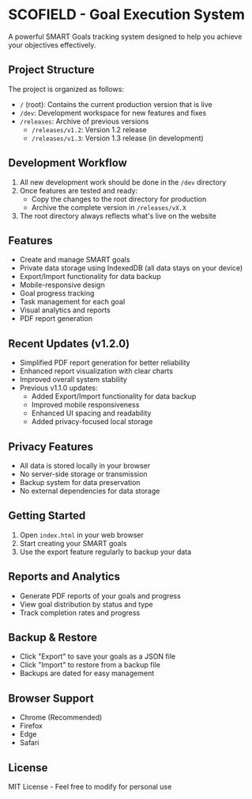 # SCOFIELD - Goal Execution System

A powerful SMART Goals tracking system designed to help you achieve your objectives effectively.

## Project Structure

The project is organized as follows:

- `/` (root): Contains the current production version that is live
- `/dev`: Development workspace for new features and fixes
- `/releases`: Archive of previous versions
  - `/releases/v1.2`: Version 1.2 release
  - `/releases/v1.3`: Version 1.3 release (in development)

## Development Workflow

1. All new development work should be done in the `/dev` directory
2. Once features are tested and ready:
   - Copy the changes to the root directory for production
   - Archive the complete version in `/releases/vX.X`
3. The root directory always reflects what's live on the website

## Features

- Create and manage SMART goals
- Private data storage using IndexedDB (all data stays on your device)
- Export/Import functionality for data backup
- Mobile-responsive design
- Goal progress tracking
- Task management for each goal
- Visual analytics and reports
- PDF report generation

## Recent Updates (v1.2.0)

- Simplified PDF report generation for better reliability
- Enhanced report visualization with clear charts
- Improved overall system stability
- Previous v1.1.0 updates:
  - Added Export/Import functionality for data backup
  - Improved mobile responsiveness
  - Enhanced UI spacing and readability
  - Added privacy-focused local storage

## Privacy Features

- All data is stored locally in your browser
- No server-side storage or transmission
- Backup system for data preservation
- No external dependencies for data storage

## Getting Started

1. Open `index.html` in your web browser
2. Start creating your SMART goals
3. Use the export feature regularly to backup your data

## Reports and Analytics

- Generate PDF reports of your goals and progress
- View goal distribution by status and type
- Track completion rates and progress

## Backup & Restore

- Click "Export" to save your goals as a JSON file
- Click "Import" to restore from a backup file
- Backups are dated for easy management

## Browser Support

- Chrome (Recommended)
- Firefox
- Edge
- Safari

## License

MIT License - Feel free to modify for personal use
